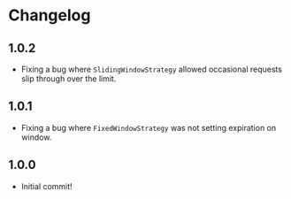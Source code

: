 # Changelog

## 1.0.2
- Fixing a bug where `SlidingWindowStrategy` allowed occasional requests slip
  through over the limit.

## 1.0.1
- Fixing a bug where `FixedWindowStrategy` was not setting expiration on window.

## 1.0.0
- Initial commit!
